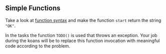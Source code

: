 ## Simple Functions

Take a look at [function syntax](http://kotlinlang.org/docs/reference/basic-syntax.html#defining-functions)
and make the function `start` return the string `"OK"`.

In the tasks the function `TODO()` is used that throws an exception.
Your job during the koans will be to replace this function invocation with meaningful code according to the problem.
